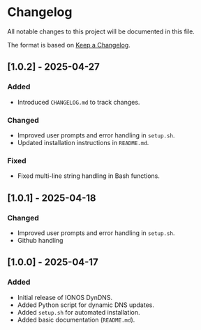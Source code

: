 # Changelog

All notable changes to this project will be documented in this file.

The format is based on [Keep a Changelog](https://keepachangelog.com/en/1.1.0/).

## [1.0.2] - 2025-04-27
### Added
- Introduced `CHANGELOG.md` to track changes.

### Changed
- Improved user prompts and error handling in `setup.sh`.
- Updated installation instructions in `README.md`.

### Fixed
- Fixed multi-line string handling in Bash functions.

## [1.0.1] - 2025-04-18
### Changed
- Improved user prompts and error handling in `setup.sh`.
- Github handling

## [1.0.0] - 2025-04-17
### Added
- Initial release of IONOS DynDNS.
- Added Python script for dynamic DNS updates.
- Added `setup.sh` for automated installation.
- Added basic documentation (`README.md`).